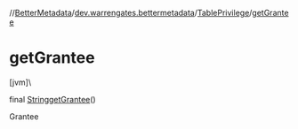 //[BetterMetadata](../../../index.md)/[dev.warrengates.bettermetadata](../index.md)/[TablePrivilege](index.md)/[getGrantee](get-grantee.md)

# getGrantee

[jvm]\

final [String](https://docs.oracle.com/javase/8/docs/api/java/lang/String.html)[getGrantee](get-grantee.md)()

Grantee
